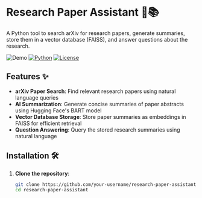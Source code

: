 # Research Paper Assistant 🤖📚

A Python tool to search arXiv for research papers, generate summaries, store them in a vector database (FAISS), and answer questions about the research.

![Demo](https://img.shields.io/badge/Demo-Coming_Soon-blue) 
[![Python](https://img.shields.io/badge/Python-3.8%2B-green)](https://www.python.org/) 
[![License](https://img.shields.io/badge/License-MIT-yellow)](LICENSE)

## Features ✨
- **arXiv Paper Search**: Find relevant research papers using natural language queries
- **AI Summarization**: Generate concise summaries of paper abstracts using Hugging Face's BART model
- **Vector Database Storage**: Store paper summaries as embeddings in FAISS for efficient retrieval
- **Question Answering**: Query the stored research summaries using natural language

## Installation 🛠️

1. **Clone the repository**:
   ```bash
   git clone https://github.com/your-username/research-paper-assistant.git
   cd research-paper-assistant
